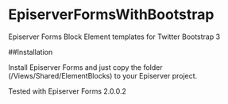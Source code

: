 # EpiserverFormsWithBootstrap
Episerver Forms Block Element templates for Twitter Bootstrap 3

##Installation

Install Episerver Forms and just copy the folder (/Views/Shared/ElementBlocks) to your Episerver project.

Tested with Episerver Forms 2.0.0.2
